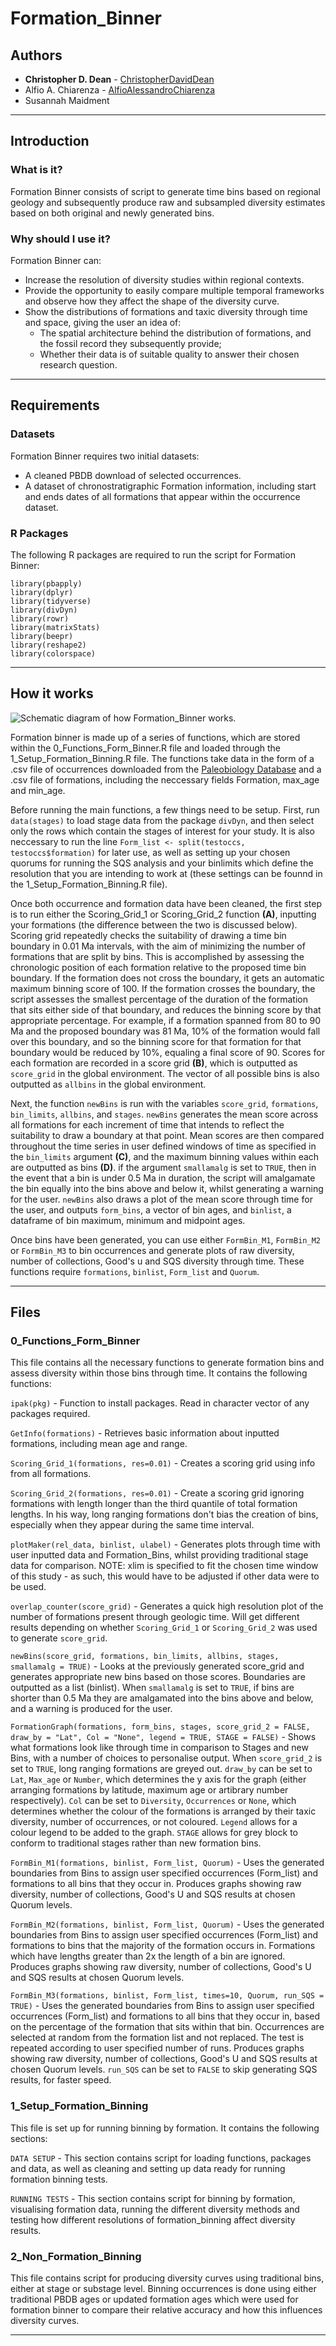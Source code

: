 # Formation_Binner

## Authors

* **Christopher D. Dean** - [ChristopherDavidDean](https://github.com/ChristopherDavidDean)
* Alfio A. Chiarenza - [AlfioAlessandroChiarenza](https://github.com/AlfioAlessandroChiarenza)
* Susannah Maidment

---
## Introduction
### What is it?
Formation Binner consists of script to generate time bins based on regional geology and subsequently produce raw and subsampled diversity estimates based on both original and newly generated bins.
### Why should I use it?
Formation Binner can:
* Increase the resolution of diversity studies within regional contexts.
* Provide the opportunity to easily compare multiple temporal frameworks and observe how they affect the shape of the diversity curve.
* Show the distributions of formations and taxic diversity through time and space, giving the user an idea of:
  * The spatial architecture behind the distribution of formations, and the fossil record they subsequently provide;
  * Whether their data is of suitable quality to answer their chosen research question.

---
## Requirements

### Datasets

Formation Binner requires two initial datasets:
* A cleaned PBDB download of selected occurrences.
* A dataset of chronostratigraphic Formation information, including start and ends dates of all formations that appear within the occurrence dataset. 

### R Packages

The following R packages are required to run the script for Formation Binner:

```
library(pbapply)
library(dplyr)
library(tidyverse)
library(divDyn)
library(rowr)
library(matrixStats)
library(beepr)
library(reshape2)
library(colorspace)
```
---
## How it works

![Schematic diagram of how Formation_Binner works.](https://github.com/ChristopherDavidDean/Formation_Binner/blob/master/Images/Fig.%201%20(v2.1).png)

Formation binner is made up of a series of functions, which are stored within the 0_Functions_Form_Binner.R file and loaded through the 1_Setup_Formation_Binning.R file. The functions take data in the form of a .csv file of occurrences downloaded from the [Paleobiology Database](www.paleobiodb.org) and a .csv file of formations, including the neccessary fields Formation, max_age and min_age. 

Before running the main functions, a few things need to be setup. First, run `data(stages)` to load stage data from the package `divDyn`, and then select only the rows which contain the stages of interest for your study. It is also neccessary to run the line `Form_list <- split(testoccs, testoccs$formation)` for later use, as well as setting up your chosen quorums for running the SQS analysis and your binlimits which define the resolution that you are intending to work at (these settings can be founnd in the 1_Setup_Formation_Binning.R file). 

Once both occurrence and formation data have been cleaned, the first step is to run either the Scoring_Grid_1 or Scoring_Grid_2 function **(A)**, inputting your formations (the difference between the two is discussed below). Scoring grid repeatedly checks the suitability of drawing a time bin boundary in 0.01 Ma intervals, with the aim of minimizing the number of formations that are split by bins. This is accomplished by assessing the chronologic position of each formation relative to the proposed time bin boundary. If the formation does not cross the boundary, it gets an automatic maximum binning score of 100. If the formation crosses the boundary, the script assesses the smallest percentage of the duration of the formation that sits either side of that boundary, and reduces the binning score by that appropriate percentage. For example, if a formation spanned from 80 to 90 Ma and the proposed boundary was 81 Ma, 10% of the formation would fall over this boundary, and so the binning score for that formation for that boundary would be reduced by 10%, equaling a final score of 90. Scores for each formation are recorded in a score grid **(B)**, which is outputted as `score_grid` in the global environment. The vector of all possible bins is also outputted as `allbins` in the global environment. 

Next, the function `newBins` is run with the variables `score_grid`, `formations`, `bin_limits`, `allbins`, and `stages`. `newBins` generates the mean score across all formations for each increment of time that intends to reflect the suitability to draw a boundary at that point. Mean scores are then compared throughout the time series in user defined windows of time as specified in the `bin_limits` argument **(C)**, and the maximum binning values within each are outputted as bins **(D)**. if the argument `smallamalg` is set to `TRUE`, then in the event that a bin is under 0.5 Ma in duration, the script will amalgamate the bin equally into the bins above and below it, whilst generating a warning for the user. `newBins` also draws a plot of the mean score through time for the user, and outputs `form_bins`, a vector of bin ages, and `binlist`, a dataframe of bin maximum, minimum and midpoint ages. 

Once bins have been generated, you can use either `FormBin_M1`, `FormBin_M2` or `FormBin_M3` to bin occurrences and generate plots of raw diversity, number of collections, Good's u and SQS diversity through time. These functions require `formations`, `binlist`, `Form_list` and `Quorum`. 

---

## Files
### 0_Functions_Form_Binner
This file contains all the necessary functions to generate formation bins and assess diversity within those bins through time. It contains the following functions:

`ipak(pkg)` - Function to install packages. Read in character vector of any packages required.

`GetInfo(formations)` - Retrieves basic information about inputted formations, including mean age and range.

`Scoring_Grid_1(formations, res=0.01)` - Creates a scoring grid using info from all formations.

`Scoring_Grid_2(formations, res=0.01)` - Create a scoring grid ignoring formations with length longer than the third quantile of total formation lengths. In his way, long ranging formations don't bias the creation of bins, especially when they appear during the same time interval.

`plotMaker(rel_data, binlist, ulabel)` - Generates plots through time with user inputted data and Formation_Bins, whilst providing traditional stage data for comparison. NOTE: xlim is specified to fit the chosen time window of this study - as such, this would
have to be adjusted if other data were to be used.

`overlap_counter(score_grid)` - Generates a quick high resolution plot of the number of formations present through geologic time. Will get different results depending on whether `Scoring_Grid_1` or `Scoring_Grid_2` was used to generate `score_grid`.

`newBins(score_grid, formations, bin_limits, allbins, stages, smallamalg = TRUE)` - Looks at the previously generated score_grid and generates appropriate new bins based on those scores. Boundaries are outputted as a list (binlist). When `smallamalg` is set to `TRUE`, if bins are shorter than 0.5 Ma they are amalgamated into the bins above and below, and a warning is produced for the user. 

`FormationGraph(formations, form_bins, stages, score_grid_2 = FALSE, draw_by = "Lat", Col = "None", legend = TRUE, STAGE = FALSE)` - Shows what formations look like through time in comparison to Stages and new Bins, with a number of choices to personalise output. When `score_grid_2` is set to `TRUE`, long ranging formations are greyed out. `draw_by` can be set to `Lat`, `Max_age` or `Number`, which determines the y axis for the graph (either arranging formations by latitude, maximum age or artibrary number respectively). `Col` can be set to `Diversity`, `Occurrences` or `None`, which determines whether the colour of the formations is arranged by their taxic diversity, number of occurrences, or not coloured. `Legend` allows for a colour legend to be added to the graph. `STAGE` allows for grey block to conform to traditional stages rather than new formation bins. 

`FormBin_M1(formations, binlist, Form_list, Quorum)` - Uses the generated boundaries from Bins to assign user specified occurrences (Form_list) and formations to all bins that they occur in. Produces graphs showing raw diversity, number of collections, Good's U and SQS results at chosen Quorum levels. 

`FormBin_M2(formations, binlist, Form_list, Quorum)` - Uses the generated boundaries from Bins to assign user specified occurrences (Form_list) and formations to bins that the majority of the formation occurs in. Formations which have lengths greater than 2x the length of a bin are ignored. Produces graphs showing raw diversity, number of collections, Good's U and SQS results at chosen Quorum levels. 

`FormBin_M3(formations, binlist, Form_list, times=10, Quorum, run_SQS = TRUE)` - Uses the generated boundaries from Bins to assign user specified occurrences (Form_list) and formations to all bins that they occur in, based on the percentage of the formation that sits within that bin. Occurrences are selected at random from the formation list and not replaced. The test is repeated according to user specified number of runs. Produces graphs showing raw diversity, number of collections, Good's U and SQS results at chosen Quorum levels. `run_SQS` can be set to `FALSE` to skip generating SQS results, for faster speed.

### 1_Setup_Formation_Binning
This file is set up for running binning by formation. It contains the following sections:

`DATA SETUP` - This section contains script for loading functions, packages and data, as well as cleaning and setting up data ready for running formation binning tests.

`RUNNING TESTS` - This section contains script for binning by formation, visualising formation data, running the different diversity methods and testing how different resolutions of formation_binning affect diversity results. 

### 2_Non_Formation_Binning
This file contains script for producing diversity curves using traditional bins, either at stage or substage level. Binning occurrences is done using either traditional PBDB ages or updated formation ages which were used for formation binner to compare their relative accuracy and how this influences diversity curves. 

---
